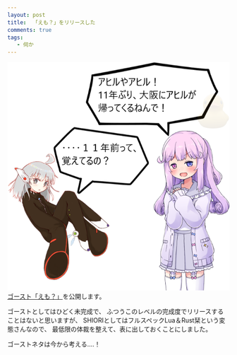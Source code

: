 ```yaml
---
layout: post
title:  「えも？」をリリースした
comments: true
tags:
   - 伺か
---
```


![ゴースト「えも？」](/img/2020-08-10-emo.png "えも？")
[ゴースト「えも？」](https://raw.githubusercontent.com/ekicyou/emo-gs/stable/ghost/emo-gs.nar)を公開します。

ゴーストとしてはひどく未完成で、
ふつうこのレベルの完成度でリリースすることはないと思いますが、
SHIORIとしてはフルスペックLua＆Rust栞という変態さんなので、
最低限の体裁を整えて、表に出しておくことにしました。

ゴーストネタは今から考える‥‥！